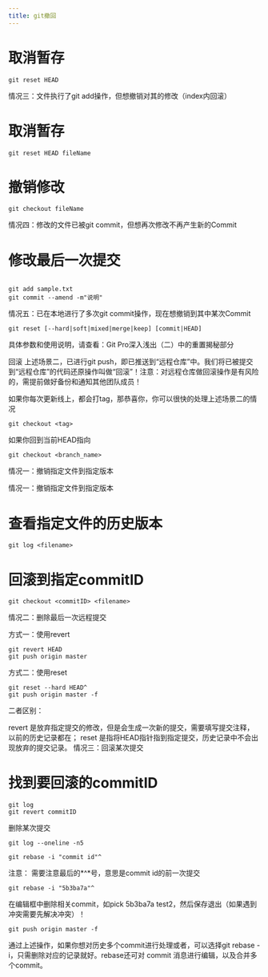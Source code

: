```yaml
---
title: git撤回
---
```

# 取消暂存

```
git reset HEAD
```

情况三：文件执行了git add操作，但想撤销对其的修改（index内回滚）

# 取消暂存

```
git reset HEAD fileName
```

# 撤销修改

```
git checkout fileName
```

情况四：修改的文件已被git commit，但想再次修改不再产生新的Commit

# 修改最后一次提交

```

```

```
git add sample.txt
git commit --amend -m"说明"
```

情况五：已在本地进行了多次git commit操作，现在想撤销到其中某次Commit

```
git reset [--hard|soft|mixed|merge|keep] [commit|HEAD]
```

具体参数和使用说明，请查看：Git Pro深入浅出（二）中的重置揭秘部分

回滚
上述场景二，已进行git push，即已推送到“远程仓库”中。我们将已被提交到“远程仓库”的代码还原操作叫做“回滚”！注意：对远程仓库做回滚操作是有风险的，需提前做好备份和通知其他团队成员！

如果你每次更新线上，都会打tag，那恭喜你，你可以很快的处理上述场景二的情况

```
git checkout <tag>
```

如果你回到当前HEAD指向

```
git checkout <branch_name>
```

情况一：撤销指定文件到指定版本

情况一：撤销指定文件到指定版本

# 查看指定文件的历史版本

```
git log <filename>
```

# 回滚到指定commitID

```
git checkout <commitID> <filename>
```

情况二：删除最后一次远程提交

方式一：使用revert

```
git revert HEAD
git push origin master
```

方式二：使用reset

```
git reset --hard HEAD^
git push origin master -f
```

二者区别：

revert 是放弃指定提交的修改，但是会生成一次新的提交，需要填写提交注释，以前的历史记录都在；
reset 是指将HEAD指针指到指定提交，历史记录中不会出现放弃的提交记录。
情况三：回滚某次提交

# 找到要回滚的commitID

```
git log
git revert commitID
```

删除某次提交

```
git log --oneline -n5
```

```
git rebase -i "commit id"^
```

注意： 需要注意最后的*^*号，意思是commit id的前一次提交

```
git rebase -i "5b3ba7a"^
```

在编辑框中删除相关commit，如pick 5b3ba7a test2，然后保存退出（如果遇到冲突需要先解决冲突）！

```
git push origin master -f
```

通过上述操作，如果你想对历史多个commit进行处理或者，可以选择git rebase -i，只需删除对应的记录就好。rebase还可对 commit 消息进行编辑，以及合并多个commit。
